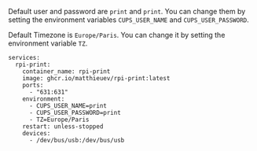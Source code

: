 Default user and password are `print` and `print`. You can change them by setting the environment variables `CUPS_USER_NAME` and `CUPS_USER_PASSWORD`.

Default Timezone is `Europe/Paris`. You can change it by setting the environment variable `TZ`.

```docker-compose
services:
  rpi-print:
    container_name: rpi-print
    image: ghcr.io/matthieuev/rpi-print:latest
    ports:
      - "631:631"
    environment:
      - CUPS_USER_NAME=print
      - CUPS_USER_PASSWORD=print
      - TZ=Europe/Paris
    restart: unless-stopped
    devices:
      - /dev/bus/usb:/dev/bus/usb
```